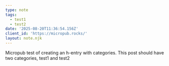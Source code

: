 ```yaml
---
type: note
tags:
  - test1
  - test2
date: '2025-08-20T11:36:54.156Z'
client_id: 'https://micropub.rocks/'
layout: note.njk
---
```

Micropub test of creating an h-entry with categories. This post should have two categories, test1 and test2

